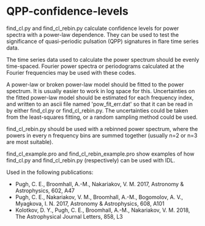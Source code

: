 # QPP-confidence-levels
find_cl.py and find_cl_rebin.py calculate confidence levels for power spectra with a power-law dependence. They can be used 
to test the significance of quasi-periodic pulsation (QPP) signatures in flare time series data.

The time series data used to calculate the power spectrum should be evenly time-spaced. Fourier power spectra or periodograms calculated at the Fourier frequencies may be used with these codes.

A power-law or broken power-law model should be fitted to the power spectrum. It is usually easier to work in log space for this. Uncertainties on the fitted power-law model should be estimated for each frequency index, and written to an ascii file named 'pow_fit_err.dat' so that it can be read in by either find_cl.py or find_cl_rebin.py. The uncertainties could be taken from the least-squares fitting, or a random sampling method could be used.

find_cl_rebin.py should be used with a rebinned power spectrum, where the powers in every n frequency bins are summed together (usually n=2 or n=3 are most suitable).

find_cl_example.pro and find_cl_rebin_example.pro show examples of how find_cl.py and find_cl_rebin.py (respectively) can be
used with IDL.

Used in the following publications:
- Pugh, C. E., Broomhall, A.-M., Nakariakov, V. M. 2017, Astronomy & Astrophysics, 602, A47
- Pugh, C. E., Nakariakov, V. M., Broomhall, A.-M., Bogomolov, A. V., Myagkova, I. N. 2017, Astronomy & Astrophysics, 608, A101
- Kolotkov, D. Y., Pugh, C. E., Broomhall, A.-M., Nakariakov, V. M. 2018, The Astrophysical Journal Letters, 858, L3
